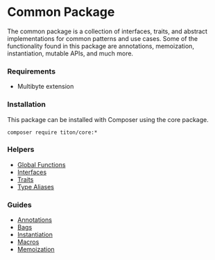 # Common Package #

The common package is a collection of interfaces, traits, and abstract implementations for common patterns and use cases.
Some of the functionality found in this package are annotations, memoization, instantiation, mutable APIs, and much more.

### Requirements ###

* Multibyte extension

### Installation ###

This package can be installed with Composer using the core package.

```shell
composer require titon/core:*
```

### Helpers ###

* [Global Functions](functions.md)
* [Interfaces](interfaces.md)
* [Traits](traits.md)
* [Type Aliases](types.md)

### Guides ###

* [Annotations](annotations.md)
* [Bags](bags.md)
* [Instantiation](instantiation.md)
* [Macros](macros.md)
* [Memoization](memoization.md)